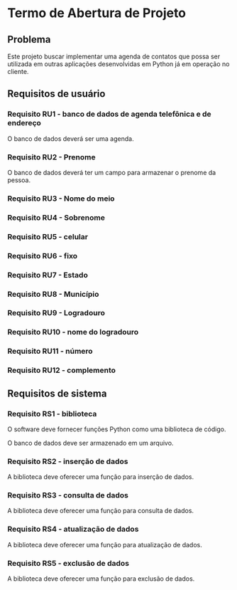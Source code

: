 # Termo de Abertura de Projeto

## Problema

Este projeto buscar implementar uma agenda de contatos que possa ser utilizada em outras aplicações desenvolvidas em Python já em operação no cliente.


## Requisitos de usuário

### Requisito RU1 - banco de dados de agenda telefônica e de endereço
O banco de dados deverá ser uma agenda.

### Requisito RU2 - Prenome
O banco de dados deverá ter um campo para armazenar o prenome da pessoa.

### Requisito RU3 - Nome do meio

### Requisito RU4 - Sobrenome

### Requisito RU5 - celular

### Requisito RU6 - fixo

### Requisito RU7 - Estado

### Requisito RU8 - Município

### Requisito RU9 - Logradouro

### Requisito RU10 - nome do logradouro

### Requisito RU11 - número

### Requisito RU12 - complemento



## Requisitos de sistema

### Requisito RS1 - biblioteca

O software deve fornecer funções Python como uma biblioteca de código.

O banco de dados deve ser armazenado em um arquivo.

### Requisito RS2 - inserção de dados

A biblioteca deve oferecer uma função para inserção de dados.

### Requisito RS3  - consulta de dados

A biblioteca deve oferecer uma função para consulta de dados.

### Requisito RS4  - atualização de dados

A biblioteca deve oferecer uma função para atualização de dados.

### Requisito RS5  - exclusão de dados

A biblioteca deve oferecer uma função para exclusão de dados.

